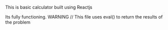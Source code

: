 This is basic calculator built using Reactjs

Its fully functioning.
WARNING //
This file uses eval() to return the results of the problem
